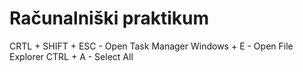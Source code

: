 # Računalniški praktikum
CRTL + SHIFT + ESC - Open Task Manager
Windows + E - Open File Explorer
CTRL + A - Select All
